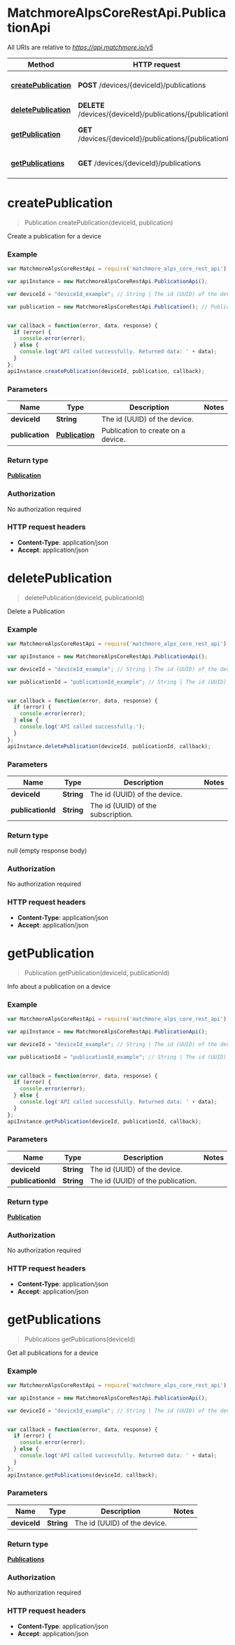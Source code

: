 # MatchmoreAlpsCoreRestApi.PublicationApi

All URIs are relative to *https://api.matchmore.io/v5*

Method | HTTP request | Description
------------- | ------------- | -------------
[**createPublication**](PublicationApi.md#createPublication) | **POST** /devices/{deviceId}/publications | Create a publication for a device
[**deletePublication**](PublicationApi.md#deletePublication) | **DELETE** /devices/{deviceId}/publications/{publicationId} | Delete a Publication
[**getPublication**](PublicationApi.md#getPublication) | **GET** /devices/{deviceId}/publications/{publicationId} | Info about a publication on a device
[**getPublications**](PublicationApi.md#getPublications) | **GET** /devices/{deviceId}/publications | Get all publications for a device


<a name="createPublication"></a>
# **createPublication**
> Publication createPublication(deviceId, publication)

Create a publication for a device

### Example
```javascript
var MatchmoreAlpsCoreRestApi = require('matchmore_alps_core_rest_api');

var apiInstance = new MatchmoreAlpsCoreRestApi.PublicationApi();

var deviceId = "deviceId_example"; // String | The id (UUID) of the device.

var publication = new MatchmoreAlpsCoreRestApi.Publication(); // Publication | Publication to create on a device. 


var callback = function(error, data, response) {
  if (error) {
    console.error(error);
  } else {
    console.log('API called successfully. Returned data: ' + data);
  }
};
apiInstance.createPublication(deviceId, publication, callback);
```

### Parameters

Name | Type | Description  | Notes
------------- | ------------- | ------------- | -------------
 **deviceId** | **String**| The id (UUID) of the device. | 
 **publication** | [**Publication**](Publication.md)| Publication to create on a device.  | 

### Return type

[**Publication**](Publication.md)

### Authorization

No authorization required

### HTTP request headers

 - **Content-Type**: application/json
 - **Accept**: application/json

<a name="deletePublication"></a>
# **deletePublication**
> deletePublication(deviceId, publicationId)

Delete a Publication



### Example
```javascript
var MatchmoreAlpsCoreRestApi = require('matchmore_alps_core_rest_api');

var apiInstance = new MatchmoreAlpsCoreRestApi.PublicationApi();

var deviceId = "deviceId_example"; // String | The id (UUID) of the device.

var publicationId = "publicationId_example"; // String | The id (UUID) of the subscription.


var callback = function(error, data, response) {
  if (error) {
    console.error(error);
  } else {
    console.log('API called successfully.');
  }
};
apiInstance.deletePublication(deviceId, publicationId, callback);
```

### Parameters

Name | Type | Description  | Notes
------------- | ------------- | ------------- | -------------
 **deviceId** | **String**| The id (UUID) of the device. | 
 **publicationId** | **String**| The id (UUID) of the subscription. | 

### Return type

null (empty response body)

### Authorization

No authorization required

### HTTP request headers

 - **Content-Type**: application/json
 - **Accept**: application/json

<a name="getPublication"></a>
# **getPublication**
> Publication getPublication(deviceId, publicationId)

Info about a publication on a device

### Example
```javascript
var MatchmoreAlpsCoreRestApi = require('matchmore_alps_core_rest_api');

var apiInstance = new MatchmoreAlpsCoreRestApi.PublicationApi();

var deviceId = "deviceId_example"; // String | The id (UUID) of the device.

var publicationId = "publicationId_example"; // String | The id (UUID) of the publication.


var callback = function(error, data, response) {
  if (error) {
    console.error(error);
  } else {
    console.log('API called successfully. Returned data: ' + data);
  }
};
apiInstance.getPublication(deviceId, publicationId, callback);
```

### Parameters

Name | Type | Description  | Notes
------------- | ------------- | ------------- | -------------
 **deviceId** | **String**| The id (UUID) of the device. | 
 **publicationId** | **String**| The id (UUID) of the publication. | 

### Return type

[**Publication**](Publication.md)

### Authorization

No authorization required

### HTTP request headers

 - **Content-Type**: application/json
 - **Accept**: application/json

<a name="getPublications"></a>
# **getPublications**
> Publications getPublications(deviceId)

Get all publications for a device

### Example
```javascript
var MatchmoreAlpsCoreRestApi = require('matchmore_alps_core_rest_api');

var apiInstance = new MatchmoreAlpsCoreRestApi.PublicationApi();

var deviceId = "deviceId_example"; // String | The id (UUID) of the device.


var callback = function(error, data, response) {
  if (error) {
    console.error(error);
  } else {
    console.log('API called successfully. Returned data: ' + data);
  }
};
apiInstance.getPublications(deviceId, callback);
```

### Parameters

Name | Type | Description  | Notes
------------- | ------------- | ------------- | -------------
 **deviceId** | **String**| The id (UUID) of the device. | 

### Return type

[**Publications**](Publications.md)

### Authorization

No authorization required

### HTTP request headers

 - **Content-Type**: application/json
 - **Accept**: application/json

